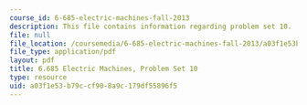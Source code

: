 ```yaml
---
course_id: 6-685-electric-machines-fall-2013
description: This file contains information regarding problem set 10.
file: null
file_location: /coursemedia/6-685-electric-machines-fall-2013/a03f1e53b79ccf908a9c179df55896f5_MIT6_685F13_ps10.pdf
file_type: application/pdf
layout: pdf
title: 6.685 Electric Machines, Problem Set 10
type: resource
uid: a03f1e53-b79c-cf90-8a9c-179df55896f5
---
```

